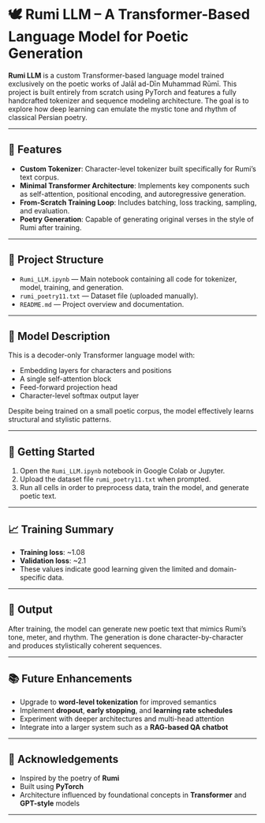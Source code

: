# 🕊️ Rumi LLM – A Transformer-Based Language Model for Poetic Generation

**Rumi LLM** is a custom Transformer-based language model trained exclusively on the poetic works of Jalāl ad-Dīn Muhammad Rūmī. This project is built entirely from scratch using PyTorch and features a fully handcrafted tokenizer and sequence modeling architecture. The goal is to explore how deep learning can emulate the mystic tone and rhythm of classical Persian poetry.

---

## 📌 Features

- **Custom Tokenizer**: Character-level tokenizer built specifically for Rumi’s text corpus.
- **Minimal Transformer Architecture**: Implements key components such as self-attention, positional encoding, and autoregressive generation.
- **From-Scratch Training Loop**: Includes batching, loss tracking, sampling, and evaluation.
- **Poetry Generation**: Capable of generating original verses in the style of Rumi after training.

---

## 📁 Project Structure

- `Rumi_LLM.ipynb` — Main notebook containing all code for tokenizer, model, training, and generation.
- `rumi_poetry11.txt` — Dataset file (uploaded manually).
- `README.md` — Project overview and documentation.

---

## 🧠 Model Description

This is a decoder-only Transformer language model with:
- Embedding layers for characters and positions
- A single self-attention block
- Feed-forward projection head
- Character-level softmax output layer

Despite being trained on a small poetic corpus, the model effectively learns structural and stylistic patterns.

---

## 🚀 Getting Started

1. Open the `Rumi_LLM.ipynb` notebook in Google Colab or Jupyter.
2. Upload the dataset file `rumi_poetry11.txt` when prompted.
3. Run all cells in order to preprocess data, train the model, and generate poetic text.

---

## 📈 Training Summary

- **Training loss**: ~1.08  
- **Validation loss**: ~2.1  
- These values indicate good learning given the limited and domain-specific data.

---

## 🔮 Output

After training, the model can generate new poetic text that mimics Rumi’s tone, meter, and rhythm. The generation is done character-by-character and produces stylistically coherent sequences.

---

## 📚 Future Enhancements

- Upgrade to **word-level tokenization** for improved semantics
- Implement **dropout**, **early stopping**, and **learning rate schedules**
- Experiment with deeper architectures and multi-head attention
- Integrate into a larger system such as a **RAG-based QA chatbot**

---

## 🤍 Acknowledgements

- Inspired by the poetry of **Rumi**
- Built using **PyTorch**
- Architecture influenced by foundational concepts in **Transformer** and **GPT-style** models

---

